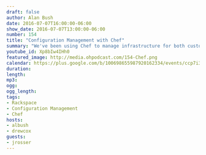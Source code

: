 ```yaml
---
draft: false
author: Alan Bush
date: 2016-07-07T16:00:00-06:00
show_date: 2016-07-07T13:00:00-06:00
number: 154
title: "Configuration Management with Chef"
summary: "We've been using Chef to manage infrastructure for both customers and our own projects. We're brining one of our Chef experts in to chat about using Chef, and discuss the upcoming Chef Conference. "
youtube_id: Xp8bIw4IHh0
featured_image: http://media.ohpodcast.com/154-Chef.png
calendar: https://plus.google.com/b/100698655987920162334/events/ccp7i3b296a24kf8qeeeeuskbhc
duration:
length:
mp3:
ogg:
ogg_length:
tags:
- Rackspace
- Configuration Management
- Chef
hosts:
- albush
- drewcox
guests:
- jrosser
---
```


<!--more-->

